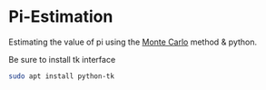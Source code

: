 # Pi-Estimation

Estimating the value of pi using the [Monte Carlo][1] method & python.

Be sure to install tk interface

```bash
sudo apt install python-tk
```

[1]:https://academo.org/demos/estimating-pi-monte-carlo/